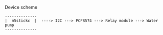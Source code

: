 
Device scheme

```
--------------
|  m5stickc  |  ----> I2C ---> PCF8574 ---> Relay module ---> Water pump
--------------

```